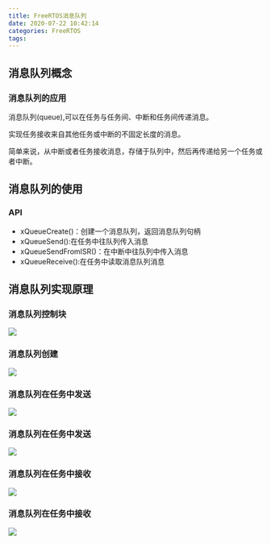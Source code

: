 ```yaml
---
title: FreeRTOS消息队列
date: 2020-07-22 10:42:14
categories: FreeRTOS
tags:
---
```


## 消息队列概念

### 消息队列的应用

消息队列(queue),可以在任务与任务间、中断和任务间传递消息。

实现任务接收来自其他任务或中断的不固定长度的消息。

简单来说，从中断或者任务接收消息，存储于队列中，然后再传递给另一个任务或者中断。

## 消息队列的使用

### API

- xQueueCreate()：创建一个消息队列，返回消息队列句柄
- xQueueSend():在任务中往队列传入消息
- xQueueSendFromISR()：在中断中往队列中传入消息
- xQueueReceive():在任务中读取消息队列消息

## 消息队列实现原理

### 消息队列控制块

<img src = "http://m.qpic.cn/psc?/V11NehB63qJi50/ruAMsa53pVQWN7FLK88i5mMBdegCsGBV6xY.D0lPyL0fAmLwzWrz5Xvy7LoXPd3WEH.0m14wv*PJ5zii7HY.XHQYJJYAwBaAwC74Wezo7Sg!/b&bo=CQIhAgAAAAABBwg!&rf=viewer_4">

### 消息队列创建

<img src = "http://m.qpic.cn/psc?/V11NehB63qJi50/ruAMsa53pVQWN7FLK88i5vslOGqAUPE4xexOOyvJTUOCfUj91mwvThmKf3YSGErtlMs4drDg5DghlnjVkHoS.4*6O2*LsJSP4hSO.lzbifg!/b&bo=ogIgAgAAAAABB6I!&rf=viewer_44">

### 消息队列在任务中发送

<img src = "http://m.qpic.cn/psc?/V11NehB63qJi50/ruAMsa53pVQWN7FLK88i5q6qWd0k*DTR*nrx2ECyLlZfn6rmw2cN5.jqZtJs1mSNrjkttzy73odYn6.GgpQZALhQiPMUd0TArvG0jmmi0V4!/b&bo=MwODAgAAAAABB5E!&rf=viewer_4">

### 消息队列在任务中发送

<img src = "http://m.qpic.cn/psc?/V11NehB63qJi50/ruAMsa53pVQWN7FLK88i5qDtfqMr1qvQg9TytkYiUFnyJ3f7JzwmoE7aJlx3gZlVBBAwwz9y.hnFxkh0DoKYsfpjKncUw6ZlE2h**SDD3uY!/b&bo=3gEBAgAAAAABB*w!&rf=viewer_4">

### 消息队列在任务中接收

<img src = "http://m.qpic.cn/psc?/V11NehB63qJi50/ruAMsa53pVQWN7FLK88i5kDQnPtheU*1VnDukCjose2hFVPgsVpRA2Wyoe5leFxVXIBk0wsC7tMrpwNc6VMz*OV7F*HX49ZC9dt0wf5hgU4!/b&bo=rgIdAgAAAAABB5M!&rf=viewer_4">

### 消息队列在任务中接收

<img src = "http://m.qpic.cn/psc?/V11NehB63qJi50/ruAMsa53pVQWN7FLK88i5t22ofQEcW4cUDnUmwojB9Csi6Sd7mwtRzBkzUdKu.NcVS7gChqTvrR6zsekgMz.vYOuagS*oP5942YfxFoPyYQ!/b&bo=2QH3AQAAAAABBw4!&rf=viewer_4">
